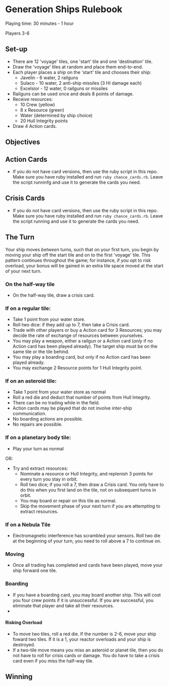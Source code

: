 # Generation Ships Rulebook

Playing time: 30 minutes - 1 hour

Players 3-6

## Set-up

- There are 12 'voyage' tiles, one 'start' tile and one 'destination' tile. 
- Draw the 'voyage' tiles at random and place them end-to-end.
- Each player places a ship on the 'start' tile and chooses their ship:
    - Javelin - 6 water, 2 railguns
    - Sulaco - 10 water, 2 anti-ship missiles (3 HI damage each)
    - Excelsior - 12 water, 0 railguns or missiles
- Railguns can be used once and deals 8 points of damage.
- Receive resources:
  - 10 Crew (yellow)
  - 8 x Resource (green)
  - Water (determined by ship choice)
  - 20 Hull Integrity points
- Draw 4 Action cards.

## Objectives



## Action Cards

- If you do not have card versions, then use the ruby script in this repo. Make sure you have ruby installed and run `ruby chance_cards.rb`. Leave the script runninfg and use it to generate the cards you need.

## Crisis Cards

- If you do not have card versions, then use the ruby script in this repo. Make sure you have ruby installed and run `ruby chance_cards.rb`. Leave the script running and use it to generate the cards you need.

## The Turn

Your ship moves _between_ turns, such that on your first turn, you begin by moving your ship off the start tile and on to the first 'voyage' tile. This pattern continues throughout the game; for instance, if you opt to risk overload, your bonus will be gained in an extra tile space moved at the start of your next turn. 

### On the half-way tile

- On the half-way tile, draw a crisis card.

### If on a regular tile:

- Take 1 point from your water store.
- Roll two dice: if they add up to 7, then take a Crisis card.
- Trade with other players or buy a Action card for 3 Resources; you may decide the rate of exchange of resources between yourselves. 
- You may play a weapon, either a railgun or a Action card (*only* if no Action card has been played already). The target ship must be on the same tile or the tile behind.
- You may play a boarding card, but only if no Action card has been played already.
- You may exchange 2 Resource points for 1 Hull Integrity point.

### If on an asteroid tile:

- Take 1 point from your water store as normal
- Roll a red die and deduct that number of points from Hull Integrity. 
- There can be no trading while in the field.
- Action cards may be played that do not involve inter-ship communication.
- No boarding actions are possible.
- No repairs are possible.

### If on a planetary body tile:

- Play your turn as normal

OR: 

- Try and extract resources:
  - Nominate a resource or Hull Integrity, and replenish 3 points for every turn you stay in orbit.
  - Roll two dice; if you roll a 7, then draw a Crisis card. You only have to do this when you first land on the tile, not on subsequent turns in orbit.
  - You may board or repair on this tile as normal.
  - Skip the movement phase of your next turn if you are attempting to extract resources.

### If on a Nebula Tile

- Electromagnetic interference has scrambled your sensors. Roll two die at the beginning of your turn, you need to roll above a 7 to continue on. 

### Moving

- Once all trading has completed and cards have been played, move your ship forward one tile. 

### Boarding

- If you have a boarding card, you may board another ship. This will cost you four crew points if it is unsuccessful. If you are successful, you eliminate that player and take all their resources.
- 

#### Risking Overload

- To move two tiles, roll a red die. If the number is 2-6, move your ship foward two tiles. If it is a 1, your reactor overloads and your ship is destroyed. 
- If a two-tile move means you miss an asteroid or planet tile, then you do not have to roll for crisis cards or damage. You do have to take a crisis card even if you miss the half-way tile.

## Winning
